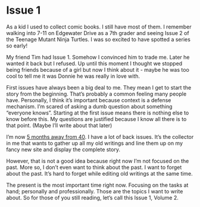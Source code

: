 # Issue 1

As a kid I used to collect comic books. I still have most of them. I remember walking into 7-11 on Edgewater Drive as a 7th grader and seeing Issue 2 of the Teenage Mutant Ninja Turtles. I was so excited to have spotted a series so early! 

My friend Tim had Issue 1. Somehow I convinced him to trade me. Later he wanted it back but I refused. Up until this moment I thought we stopped being friends because of a girl but now I think about it - maybe he was too cool to tell me it was Donnie he was really in love with.

First issues have always been a big deal to me. They mean I  get to start the story from the beginning. That’s probably a common feeling many people have. Personally, I think it’s important because context is a defense mechanism. I’m scared of asking a dumb question about something “everyone knows”. Starting at the first issue means there is nothing else to know before this. My questions are justified because I know all there is to that point. (Maybe I’ll write about that later)

I’m now [5 months away from 40](). I have a lot of back issues. It’s the collector in me that wants to gather up all my old writings and line them up on my fancy new site and display the complete story. 

However, that is not a good idea because right now I’m not focused on the past. More so, I don’t even want to think about the past. I want to forget about the past. It’s hard to forget while editing old writings at the same time. 

The present is the most important time right now. Focusing on the tasks at hand; personally and professionally. Those are the topics I want to write about. So for those of you still reading, let’s call this Issue 1, Volume 2. 
